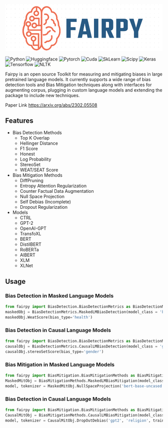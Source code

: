 <div align="center">
  <img src="/images/Fairpy_Logo.png">
</div>

![Python](https://img.shields.io/badge/Python-3.6,%203.7,%203.8,%203.9.%203.10-red?style=for-the-badge&logo=python)
![Huggingface](https://img.shields.io/badge/Transformers-4.21.0-blue?style=for-the-badge&logo=openai)
![Pytorch](https://img.shields.io/badge/Pytorch-1.12.0-yellow?style=for-the-badge&logo=pytorch)
![Cuda](https://img.shields.io/badge/Cuda-11.6-green?style=for-the-badge&logo=nvidia)
![SkLearn](https://img.shields.io/badge/Sklearn-1.0.2-green?style=for-the-badge&logo=scikit-learn)
![Scipy](https://img.shields.io/badge/Scipy-1.7.3-brown?style=for-the-badge&logo=scipy)
![Keras](https://img.shields.io/badge/Keras-2.7.0-blue?style=for-the-badge&logo=keras)
![Tensorflow](https://img.shields.io/badge/Tensorflow-2.7.0-orange?style=for-the-badge&logo=tensorflow)
![NLTK](https://img.shields.io/badge/NLTK-3.6.7-pink?style=for-the-badge&logo=python)

Fairpy is an open source Toolkit for measuring and mitigating biases in large pretrained language models. It currently supports a wide range of bias detection tools and Bias Mitigation techniques along with interfaces for augmenting corpus, plugging in custom language models and extending the package to include new techniques. 

Paper Link https://arxiv.org/abs/2302.05508

## Features

- Bias Detection Methods
  - Top K Overlap
  - Hellinger Distance
  - F1 Score
  - Honest
  - Log Probability
  - StereoSet
  - WEAT/SEAT Score
- Bias Mitigation Methods
  - DiffPruning
  - Entropy Attention Regularization
  - Counter Factual Data Augmentation
  - Null Space Projection
  - Self Debias (Incomplete)
  - Dropout Regularization
- Models
  - CTRL
  - GPT-2
  - OpenAI-GPT
  - TransfoXL
  - BERT
  - DistilBERT
  - RoBERTa
  - AlBERT
  - XLM
  - XLNet

## Usage
### Bias Detection in Masked Language Models
```python
from fairpy import BiasDetection.BiasDetectionMetrics as BiasDetectionMetrics
maskedObj = BiasDetectionMetrics.MaskedLMBiasDetection(model_class = 'bert-base-uncased')
maskedObj.WeatScore(bias_type='health')
```
### Bias Detection in Causal Language Models
```python
from fairpy import BiasDetection.BiasDetectionMetrics as BiasDetectionMetrics
causalObj = BiasDetectionMetrics.CausalLMBiasDetection(model_class = 'gpt2')
causalObj.stereoSetScore(bias_type='gender')
```
### Bias Mitigation in Masked Language Models
```python
from fairpy import BiasMitigation.BiasMitigationMethods as BiasMitigationMethods
MaskedMitObj = BiasMitigationMethods.MaskedLMBiasMitigation(model_class='bert-base-uncased')
model, tokenizer = MaskedMitObj.NullSpaceProjection('bert-base-uncased', 'BertForMaskedLM', 'race', train_data='yelp_sm')
```
### Bias Detection in Causal Language Models
```python
from fairpy import BiasMitigation.BiasMitigationMethods as BiasMitigationMethods
CausalMitObj = BiasMitigationMethods.CausalLMBiasMitigation(model_class='gpt2')
model, tokenizer = CausalMitObj.DropOutDebias('gpt2', 'religion', train_data='yelp_sm')
```

